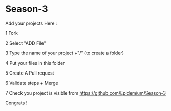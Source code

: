 # Season-3
Add your projects Here : 

1 Fork  

2 Select "ADD File" 

3 Type the name of your project +"/" (to create a folder)

4 Put your files in this folder

5 Create A Pull request

6 Validate steps + Merge 

7 Check you project is visible from https://github.com/Epidemium/Season-3

Congrats !
